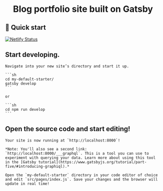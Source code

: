 <h1 align="center">
  Blog portfolio site built on Gatsby
</h1>

## 🚀 Quick start

[![Netlify Status](https://api.netlify.com/api/v1/badges/0b74c8b4-59af-44ea-ab72-012ff47c6bea/deploy-status)](https://app.netlify.com/sites/jovial-nobel-3e7371/deploys)


## Start developing.

    Navigate into your new site’s directory and start it up.

    ```sh
    cd my-default-starter/
    gatsby develop
    ```

    or

    ```sh
    cd npm run develop
    ```
##  Open the source code and start editing!

    Your site is now running at `http://localhost:8000`!

    *Note: You'll also see a second link: `http://localhost:8000/___graphql`. This is a tool you can use to experiment with querying your data. Learn more about using this tool in the [Gatsby tutorial](https://www.gatsbyjs.org/tutorial/part-five/#introducing-graphiql).*

    Open the `my-default-starter` directory in your code editor of choice and edit `src/pages/index.js`. Save your changes and the browser will update in real time!